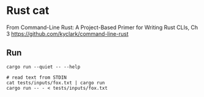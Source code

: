 #  Rust cat

From  Command-Line Rust: A Project-Based Primer for Writing Rust CLIs, Ch 3
 https://github.com/kyclark/command-line-rust




 ## Run 
 ```
 cargo run --quiet -- --help

 # read text from STDIN
 cat tests/inputs/fox.txt | cargo run
 cargo run -- - < tests/inputs/fox.txt
 
 ```